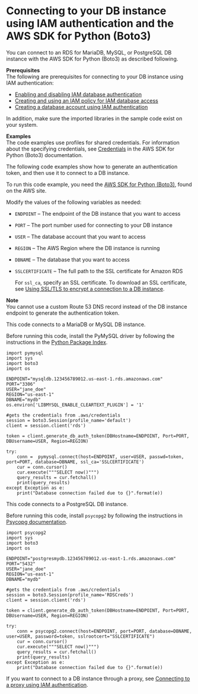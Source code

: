 # Connecting to your DB instance using IAM authentication and the AWS SDK for Python \(Boto3\)<a name="UsingWithRDS.IAMDBAuth.Connecting.Python"></a>

You can connect to an RDS for MariaDB, MySQL, or PostgreSQL DB instance with the AWS SDK for Python \(Boto3\) as described following\.

**Prerequisites**  
The following are prerequisites for connecting to your DB instance using IAM authentication:
+ [Enabling and disabling IAM database authentication](UsingWithRDS.IAMDBAuth.Enabling.md)
+ [Creating and using an IAM policy for IAM database access](UsingWithRDS.IAMDBAuth.IAMPolicy.md)
+ [Creating a database account using IAM authentication](UsingWithRDS.IAMDBAuth.DBAccounts.md)

In addition, make sure the imported libraries in the sample code exist on your system\.

**Examples**  
The code examples use profiles for shared credentials\. For information about the specifying credentials, see [Credentials](https://boto3.amazonaws.com/v1/documentation/api/latest/guide/credentials.html) in the AWS SDK for Python \(Boto3\) documentation\.

The following code examples show how to generate an authentication token, and then use it to connect to a DB instance\. 

To run this code example, you need the [AWS SDK for Python \(Boto3\)](http://aws.amazon.com/sdk-for-python/), found on the AWS site\.

Modify the values of the following variables as needed:
+ `ENDPOINT` – The endpoint of the DB instance that you want to access
+ `PORT` – The port number used for connecting to your DB instance
+ `USER` – The database account that you want to access
+ `REGION` – The AWS Region where the DB instance is running
+ `DBNAME` – The database that you want to access
+ `SSLCERTIFICATE` – The full path to the SSL certificate for Amazon RDS

  For `ssl_ca`, specify an SSL certificate\. To download an SSL certificate, see [Using SSL/TLS to encrypt a connection to a DB instance](UsingWithRDS.SSL.md)\.

**Note**  
You cannot use a custom Route 53 DNS record instead of the DB instance endpoint to generate the authentication token\.

This code connects to a MariaDB or MySQL DB instance\.

Before running this code, install the PyMySQL driver by following the instructions in the [ Python Package Index](https://pypi.org/project/PyMySQL/)\.

```
import pymysql
import sys
import boto3
import os

ENDPOINT="mysqldb.123456789012.us-east-1.rds.amazonaws.com"
PORT="3306"
USER="jane_doe"
REGION="us-east-1"
DBNAME="mydb"
os.environ['LIBMYSQL_ENABLE_CLEARTEXT_PLUGIN'] = '1'

#gets the credentials from .aws/credentials
session = boto3.Session(profile_name='default')
client = session.client('rds')

token = client.generate_db_auth_token(DBHostname=ENDPOINT, Port=PORT, DBUsername=USER, Region=REGION)

try:
    conn =  pymysql.connect(host=ENDPOINT, user=USER, passwd=token, port=PORT, database=DBNAME, ssl_ca='SSLCERTIFICATE')
    cur = conn.cursor()
    cur.execute("""SELECT now()""")
    query_results = cur.fetchall()
    print(query_results)
except Exception as e:
    print("Database connection failed due to {}".format(e))
```

This code connects to a PostgreSQL DB instance\.

Before running this code, install `psycopg2` by following the instructions in [Psycopg documentation](https://pypi.org/project/psycopg2/)\.

```
import psycopg2
import sys
import boto3
import os

ENDPOINT="postgresmydb.123456789012.us-east-1.rds.amazonaws.com"
PORT="5432"
USER="jane_doe"
REGION="us-east-1"
DBNAME="mydb"

#gets the credentials from .aws/credentials
session = boto3.Session(profile_name='RDSCreds')
client = session.client('rds')

token = client.generate_db_auth_token(DBHostname=ENDPOINT, Port=PORT, DBUsername=USER, Region=REGION)

try:
    conn = psycopg2.connect(host=ENDPOINT, port=PORT, database=DBNAME, user=USER, password=token, sslrootcert="SSLCERTIFICATE")
    cur = conn.cursor()
    cur.execute("""SELECT now()""")
    query_results = cur.fetchall()
    print(query_results)
except Exception as e:
    print("Database connection failed due to {}".format(e))
```

If you want to connect to a DB instance through a proxy, see [Connecting to a proxy using IAM authentication](rds-proxy-setup.md#rds-proxy-connecting-iam)\.